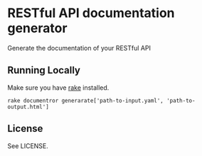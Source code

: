 # RESTful API documentation generator
Generate the documentation of your RESTful API

## Running Locally

Make sure you have [rake](http://rake.rubyforge.org/) installed.

```shell
rake documentror generarate['path-to-input.yaml', 'path-to-output.html']
```

## License

See LICENSE.